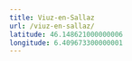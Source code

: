 ```yaml
---
title: Viuz-en-Sallaz
url: /viuz-en-sallaz/
latitude: 46.148621000000006
longitude: 6.409673300000001
---
```

